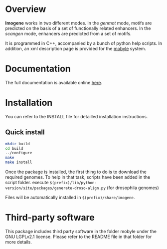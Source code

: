 Overview
========

**Imogene** works in two different modes. In the *genmot* mode, motifs are
predicted on the basis of a set of functionally related enhancers. In the
*scangen* mode, enhancers are predicted from a set of motifs.

It is programmed in C++, accompanied by a bunch of python help scripts. In
addition, an xml description page is provided for the
[mobyle](mobyle.pasteur.fr) system.

Documentation
=============

The full documentation is available online
[here](http://hrouault.github.io/Imogene/).


Installation
============

You can refer to the INSTALL file for detailled installation instructions. 

Quick install
-------------

```sh
mkdir build
cd build
../configure
make
make install
```

Once the package is installed, the first thing to do is to download the
required genomes. To help in that task, scripts have been added in the script
folder.  execute
`$(prefix)/lib/python-version/site/packages/generate-droso-align.py` (for
drosophila genomes)

Files will be automatically installed in `$(prefix)/share/imogene`.


Third-party software
====================

This package includes third party software in the folder mobyle under the GNU
LGPLv2.1 license. Please refer to the README file in that folder for more
details.
